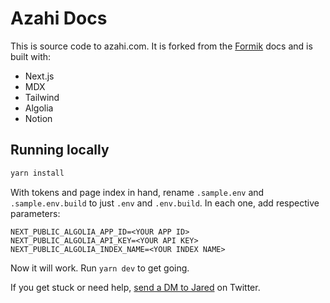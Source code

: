 # Azahi Docs

This is source code to azahi.com. It is forked from the [Formik](https://formik.org) docs and is built with:

- Next.js
- MDX
- Tailwind
- Algolia
- Notion

## Running locally

```sh
yarn install
```

With tokens and page index in hand, rename `.sample.env` and `.sample.env.build` to just `.env` and `.env.build`. In each one, add respective parameters:

```
NEXT_PUBLIC_ALGOLIA_APP_ID=<YOUR APP ID>
NEXT_PUBLIC_ALGOLIA_API_KEY=<YOUR API KEY>
NEXT_PUBLIC_ALGOLIA_INDEX_NAME=<YOUR INDEX NAME>
```

Now it will work. Run `yarn dev` to get going.

If you get stuck or need help, [send a DM to Jared](https://twitter.com/jaredpalmer) on Twitter.
